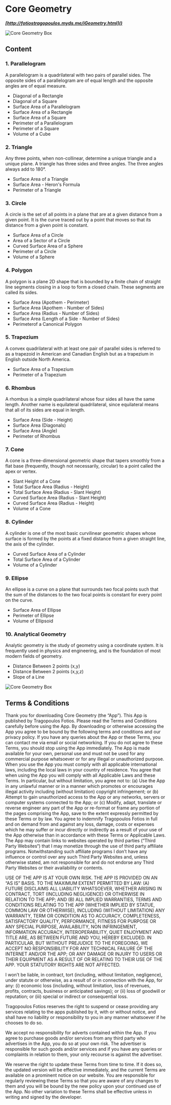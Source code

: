 # Core Geometry
***[http://fotiostragopoulos.myds.me/iGeometry.html]()***

![Core Geometry Box](CoreGeometry/Graphics/CGPort.png)

## Content

### 1. Parallelogram

A parallelogram is a quadrilateral with two pairs of parallel sides. The opposite sides of a parallelogram are of equal length and the opposite angles are of equal measure.

* Diagonal of a Rectangle
* Diagonal of a Square
* Surface Area of a Parallelogram
* Surface Area of a Rectangle
* Surface Area of a Square
* Perimeter of a Parallelogram
* Perimeter of a Square
* Volume of a Cube

### 2. Triangle

Any three points, when non-collinear, determine a unique triangle and a unique plane. A triangle has three sides and three angles. The three angles always add to 180°.

* Surface Area of a Triangle
* Surface Area - Heron's Formula
* Perimeter of a Triangle

### 3. Circle

A circle is the set of all points in a plane that are at a given distance from a given point. It is the curve traced out by a point that moves so that its distance from a given point is constant.

* Surface Area of a Circle
* Area of a Sector of a Circle
* Curved Surface Area of a Sphere
* Perimeter of a Circle
* Volume of a Sphere

### 4. Polygon

A polygon is a plane 2D shape that is bounded by a finite chain of straight line segments closing in a loop to form a closed chain. These segments are called its sides.

* Surface Area (Apothem - Perimeter)
* Surface Area (Apothem - Number of Sides)
* Surface Area (Radius - Number of Sides)
* Surface Area (Length of a Side - Number of Sides)
* Perimeterof a Canonical Polygon

### 5. Trapezium

A convex quadrilateral with at least one pair of parallel sides is referred to as a trapezoid in American and Canadian English but as a trapezium in English outside North America.

* Surface Area of a Trapezium
* Perimeter of a Trapezium

### 6. Rhombus

A rhombus is a simple quadrilateral whose four sides all have the same length. Another name is equilateral quadrilateral, since equilateral means that all of its sides are equal in length.

* Surface Area (Side - Height)
* Surface Area (Diagonals)
* Surface Area (Angle)
* Perimeter of Rhombus

### 7. Cone

A cone is a three-dimensional geometric shape that tapers smoothly from a flat base (frequently, though not necessarily, circular) to a point called the apex or vertex.

* Slant Height of a Cone
* Total Surface Area (Radius - Height)
* Total Surface Area (Radius - Slant Height)
* Curved Surface Area (Radius - Slant Height)
* Curved Surface Area (Radius - Height)
* Volume of a Cone

### 8. Cylinder

A cylinder is one of the most basic curvilinear geometric shapes whose surface is formed by the points at a fixed distance from a given straight line, the axis of the cylinder.

* Curved Surface Area of a Cylinder
* Total Surface Area of a Cylinder
* Volume of a Cylinder

### 9. Ellipse

An ellipse is a curve on a plane that surrounds two focal points such that the sum of the distances to the two focal points is constant for every point on the curve.

* Surface Area of Ellipse
* Perimeter of Ellipse
* Volume of Ellipsoid

### 10. Analytical Geometry

Analytic geometry is the study of geometry using a coordinate system. It is frequently used in physics and engineering, and is the foundation of most modern fields of geometry.

* Distance Between 2 points (x,y)
* Distance Between 2 points (x,y,z)
* Slope of a Line

![Core Geometry Box](http://macdown.uranusjr.com/static/images/logo-160.png)


## Terms & Conditions


Thank you for downloading Core Geometry (the “App”). This App is published by Tragopoulos Fotios. Please read the Terms and Conditions carefully before using the App. By downloading or otherwise accessing the App you agree to be bound by the following terms and conditions and our privacy policy. If you have any queries about the App or these Terms, you can contact me via email or social networking. If you do not agree to these Terms, you should stop using the App immediately.
The App is made available for your own, personal use and must not be used for any commercial purpose whatsoever or for any illegal or unauthorized purpose. When you use the App you must comply with all applicable international laws, including the local laws in your country of residence.
You agree that when using the App you will comply with all Applicable Laws and these Terms. In particular, but without limitation, you agree not to:
(a) Use the App in any unlawful manner or in a manner which promotes or encourages illegal activity including (without limitation) copyright infringement; or
(b) Attempt to gain unauthorized access to the App or any networks, servers or computer systems connected to the App; or
(c) Modify, adapt, translate or reverse engineer any part of the App or re-format or frame any portion of the pages comprising the App, save to the extent expressly permitted by these Terms or by law.
You agree to indemnify Tragopoulos Fotios in full and on demand from and against any loss, damage, costs or expenses which he may suffer or incur directly or indirectly as a result of your use of the App otherwise than in accordance with these Terms or Applicable Laws. The App may contain links to websites operated by third parties (“Third Party Websites“) that I may monetize through the use of third party affiliate programs. Notwithstanding such affiliate programs I don’t have any influence or control over any such Third Party Websites and, unless otherwise stated, am not responsible for and do not endorse any Third Party Websites or their availability or contents.

USE OF THE APP IS AT YOUR OWN RISK. THE APP IS PROVIDED ON AN “AS IS” BASIS. TO THE MAXIMUM EXTENT PERMITTED BY LAW: (A) FUTURE DISCLAIMS ALL LIABILITY WHATSOEVER, WHETHER ARISING IN CONTRACT, TORT (INCLUDING NEGLIGENCE) OR OTHERWISE IN RELATION TO THE APP; AND (B) ALL IMPLIED WARRANTIES, TERMS AND CONDITIONS RELATING TO THE APP (WHETHER IMPLIED BY STATUE, COMMON LAW OR OTHERWISE), INCLUDING (WITHOUT LIMITATION) ANY WARRANTY, TERM OR CONDITION AS TO ACCURACY, COMPLETENESS, SATISFACTORY QUALITY, PERFORMANCE, FITNESS FOR PURPOSE OR ANY SPECIAL PURPOSE, AVAILABILITY, NON INFRINGEMENT, INFORMATION ACCURACY, INTEROPERABILITY, QUIET ENJOYMENT AND TITLE ARE, AS BETWEEN FUTURE AND YOU, HEREBY EXCLUDED. IN PARTICULAR, BUT WITHOUT PREJUDICE TO THE FOREGOING, WE ACCEPT NO RESPONSIBILITY FOR ANY TECHNICAL FAILURE OF THE INTERNET AND/OR THE APP; OR ANY DAMAGE OR INJURY TO USERS OR THEIR EQUIPMENT AS A RESULT OF OR RELATING TO THEIR USE OF THE APP. YOUR STATUTORY RIGHTS ARE NOT AFFECTED.

I won’t be liable, in contract, tort (including, without limitation, negligence), under statute or otherwise, as a result of or in connection with the App, for any: (i) economic loss (including, without limitation, loss of revenues, profits, contracts, business or anticipated savings); or (ii) loss of goodwill or reputation; or (iii) special or indirect or consequential loss.

Tragopoulos Fotios reserves the right to suspend or cease providing any services relating to the apps published by it, with or without notice, and shall have no liability or responsibility to you in any manner whatsoever if he chooses to do so.

We accept no responsibility for adverts contained within the App. If you agree to purchase goods and/or services from any third party who advertises in the App, you do so at your own risk. The advertiser is responsible for such goods and/or services and if you have any queries or complaints in relation to them, your only recourse is against the advertiser.

We reserve the right to update these Terms from time to time. If it does so, the updated version will be effective immediately, and the current Terms are available on a prominent notice on our website. You are responsible for regularly reviewing these Terms so that you are aware of any changes to them and you will be bound by the new policy upon your continued use of the App. No other variation to these Terms shall be effective unless in writing and signed by the developer.
